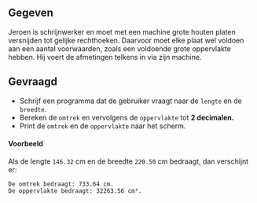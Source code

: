 ## Gegeven

Jeroen is schrijnwerker en moet met een machine grote houten platen versnijden tot gelijke rechthoeken. 
Daarvoor moet elke plaat wel voldoen aan een aantal voorwaarden, zoals een voldoende grote oppervlakte hebben.
Hij voert de afmetingen telkens in via zijn machine. 

## Gevraagd

* Schrijf een programma dat de gebruiker vraagt naar de `lengte` en de `breedte`. 
* Bereken de `omtrek` en vervolgens de `oppervlakte` tot **2 decimalen.**
* Print de `omtrek` en de `oppervlakte` naar het scherm. 

#### Voorbeeld

Als de lengte `146.32` cm en de breedte `220.50` cm bedraagt, dan verschijnt er:

```
De omtrek bedraagt: 733.64 cm.
De oppervlakte bedraagt: 32263.56 cm².
```
